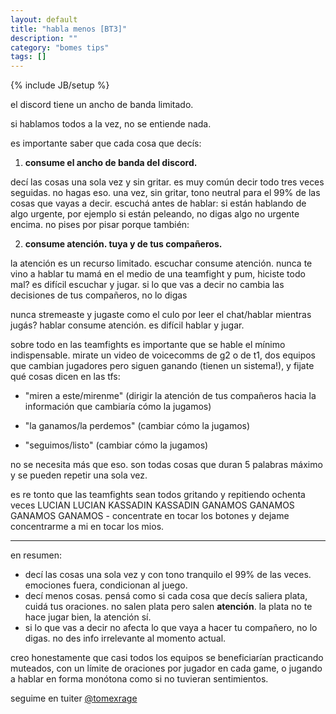 ```yaml
---
layout: default
title: "habla menos [BT3]"
description: ""
category: "bomes tips"
tags: []
---
```

{% include JB/setup %}


el discord tiene un ancho de banda limitado.

si hablamos todos a la vez, no se entiende nada.

es importante saber que cada cosa que decís:


1) **consume el ancho de banda del discord.**

decí las cosas una sola vez y sin gritar. es muy común decir todo tres veces seguidas. no hagas eso. una vez, sin gritar, tono neutral para el 99% de las cosas que vayas a decir. escuchá antes de hablar: si están hablando de algo urgente, por ejemplo si están peleando, no digas algo no urgente encima. no pises por pisar porque también:

2) **consume atención. tuya y de tus compañeros.**


la atención es un recurso limitado. escuchar consume atención. nunca te vino a hablar tu mamá en el medio de una teamfight y pum, hiciste todo mal?  es difícil escuchar y jugar. si lo que vas a decir no cambia las decisiones de tus compañeros, no lo digas


nunca stremeaste y jugaste como el culo por leer el chat/hablar mientras jugás? hablar consume atención. es difícil hablar y jugar. 

sobre todo en las teamfights es importante que se hable el mínimo indispensable. mirate un video de voicecomms de g2 o de t1, dos equipos que cambian jugadores pero siguen ganando (tienen un sistema!), y fijate qué cosas dicen en las tfs:


* "miren a este/mirenme" (dirigir la atención de tus compañeros hacia la información que cambiaría cómo la jugamos)

* "la ganamos/la perdemos" (cambiar cómo la jugamos)

* "seguimos/listo" (cambiar cómo la jugamos)


no se necesita más que eso. son todas cosas que duran 5 palabras máximo y se pueden repetir una sola vez.

es re tonto que las teamfights sean todos gritando y repitiendo ochenta veces LUCIAN LUCIAN KASSADIN KASSADIN GANAMOS GANAMOS GANAMOS GANAMOS - concentrate en tocar los botones y dejame concentrarme a mi en tocar los mios.


<hr>
en resumen: 

* decí las cosas una sola vez y con tono tranquilo el 99% de las veces. emociones fuera, condicionan al juego.
* decí menos cosas. pensá como si cada cosa que decís saliera plata, cuidá tus oraciones. no salen plata pero salen **atención**. la plata no te hace jugar bien, la atención sí.
* si lo que vas a decir no afecta lo que vaya a hacer tu compañero, no lo digas. no des info irrelevante al momento actual.


creo honestamente que casi todos los equipos se beneficiarían practicando muteados, con un límite de oraciones por jugador en cada game, o jugando a hablar en forma monótona como si no tuvieran sentimientos.

seguime en tuiter [@tomexrage](https://twitter.com/tomexrage)







